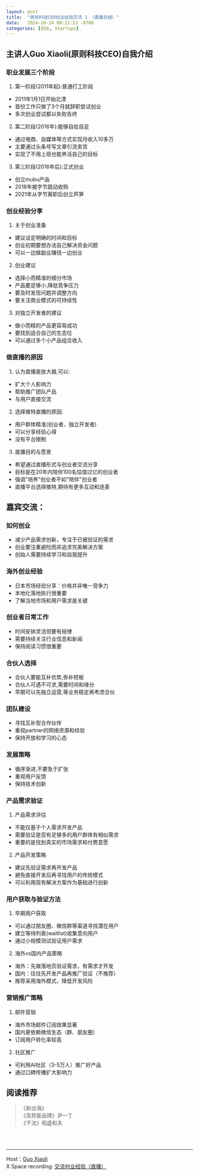 ```yaml
---
layout: post
title:  "原则科技CEO创业经验交流 1 （直播总结）"
date:   2024-10-24 08:22:53 -0700
categories: [创业, Startups]
---
```





## 主讲人Guo Xiaoli(原则科技CEO)自我介绍
### 职业发展三个阶段
1. 第一阶段(2011年起):普通打工阶段
- 2011年1月1日开始北漂
- 首份工作只做了3个月就辞职尝试创业
- 多次创业尝试都以失败告终

2. 第二阶段(2016年):能够自给自足
- 通过电商、自媒体等方式实现月收入10多万
- 主要通过头条号写文章引流卖货
- 实现了不用上班也能养活自己的目标

3. 第三阶段(2016年后):正式创业 
- 创立mubu产品
- 2018年被字节跳动收购
- 2021年从字节离职后创立芦笋

### 创业经验分享
1. 关于创业准备
- 建议设定明确的时间和目标
- 创业初期要想办法自己解决资金问题
- 可以一边做副业赚钱一边创业

2. 创业建议
- 选择小而精准的细分市场
- 产品要足够小,降低竞争压力
- 要及时发现问题并调整方向
- 要关注商业模式的可持续性

3. 对独立开发者的建议
- 做小而精的产品更容易成功
- 要找到适合自己的生态位
- 可以通过多个小产品组合收入

### 做直播的原因
1. 认为直播是放大器,可以:
- 扩大个人影响力
- 帮助推广团队产品
- 与用户直接交流

2. 选择推特直播的原因:
- 用户群体精准(创业者、独立开发者)
- 可以分享经验心得
- 没有平台限制

3. 直播目的与愿景
- 希望通过直播形式与创业者交流分享
- 目标是在20年内陪伴100名估值过亿的创业者
- 强调"培养"创业者不如"陪伴"创业者
- 直播平台选择推特,期待有更多互动和连麦


## 嘉宾交流：
### 如何创业
- 减少产品需求创新，专注于已被验证的需求
- 创业要注重避险而非追求完美解决方案
- 创始人需要持续学习和自我提升

### 海外创业经验
- 日本市场经验分享：价格并非唯一竞争力
- 本地化落地执行很重要
- 了解当地市场和用户需求是关键

### 创业者日常工作
- 时间安排灵活但要有规律
- 需要持续关注行业信息和新闻
- 保持阅读习惯很重要

### 合伙人选择
- 合伙人要能互补优势,弥补短板
- 合伙人可遇不可求,需要时间和缘分
- 早期可以先独立运营,等业务稳定再考虑合伙

### 团队建设
- 寻找互补型合作伙伴
- 重视partner的网络资源和经验
- 保持开放和学习的心态

### 发展策略
- 循序渐进,不要急于扩张
- 重视用户反馈
- 保持技术创新

### 产品需求验证
1. 产品需求评估
- 不能仅基于个人需求开发产品
- 需要验证是否有足够多的用户群体有相似需求
- 重要的是找到真实的市场需求和付费意愿

2. 产品开发策略
- 建议先验证需求再开发产品
- 避免直接开发后再寻找用户的传统模式
- 可以利用现有解决方案作为基础进行创新

### 用户获取与验证方法
1. 早期用户获取
- 可以通过朋友圈、微信群等渠道寻找潜在用户
- 建立等待列表(waitlist)收集意向用户
- 通过小规模测试验证用户需求

2. 海外vs国内产品策略
- 海外：先做落地页验证需求，有需求才开发
- 国内：往往先开发产品再推广验证（不推荐）
- 推荐采用海外模式，降低开发风险

### 营销推广策略
1. 邮件营销
- 海外市场邮件订阅效果显著
- 国内更依赖微信生态（群、朋友圈）
- 订阅用户转化率较高

2. 社区推广
- 可利用AI社区（3-5万人）推广好产品
- 通过口碑传播扩大影响力

## 阅读推荐
>《新出海》  
>《高势能品牌》尹一丁  
>《干法》稻盛和夫

<br>
<br>

---

Host：[Guo Xiaoli](https://x.com/Guoxiaoli0)  
X Space recording: [交流创业经验（直播）](https://x.com/i/spaces/1MnxnDLbDpjGO)
